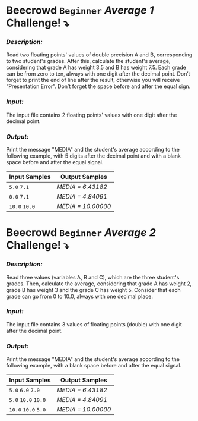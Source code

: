 # Beecrowd `Beginner` *Average 1* Challenge! :arrow_heading_down:

### *Description:*

Read two floating points' values of double precision A and B, corresponding to two student's grades. After this, calculate the student's average, considering that grade A has weight 3.5 and B has weight 7.5. Each grade can be from zero to ten, always with one digit after the decimal point. Don’t forget to print the end of line after the result, otherwise you will receive “Presentation Error”. Don’t forget the space before and after the equal sign.


### *Input:*

The input file contains 2 floating points' values with one digit after the decimal point.

### *Output:*

Print the message "MEDIA" and the student's average according to the following example, with 5 digits after the decimal point and with a blank space before and after the equal signal.

|  Input Samples |  Output Samples |
|---|---|
|`5.0` `7.1` | *MEDIA = 6.43182*
|`0.0` `7.1` | *MEDIA = 4.84091*
|`10.0` `10.0` | *MEDIA = 10.00000*

# Beecrowd `Beginner` *Average 2* Challenge! :arrow_heading_down:

### *Description:*

Read three values (variables A, B and C), which are the three student's grades. Then, calculate the average, considering that grade A has weight 2, grade B has weight 3 and the grade C has weight 5. Consider that each grade can go from 0 to 10.0, always with one decimal place.


### *Input:*

The input file contains 3 values of floating points (double) with one digit after the decimal point.

### *Output:*

Print the message "MEDIA" and the student's average according to the following example, with a blank space before and after the equal signal.

|  Input Samples |  Output Samples |
|---|---|
|`5.0` `6.0` `7.0` | *MEDIA = 6.43182*
|`5.0` `10.0` `10.0` | *MEDIA = 4.84091*
|`10.0` `10.0` `5.0` | *MEDIA = 10.00000*
